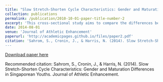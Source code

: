 ```yaml
---
title: "Slow Stretch-Shorten Cycle Characteristics: Gender and Maturation Differences in Singaporean Youths"
collection: publications
permalink: /publication/2010-10-01-paper-title-number-2
excerpt: 'This cross-sectional study aims to compare the differences between the countermovement jump (CMJ) and concentric only squat jump (SJ) (no arm swing) and examine the differences and slow SSC ability of youths at different stages of maturation (pre-pubescent, pubescent and post pubescent). Methods: 101 male and 109 female Singaporean youths were recruited and divided into different maturational status. The youths performed up to six trials of CMJ and SJ each on a force plate to determine the SSC augmentation found in a CMJ. Various variables and ratios were used to compare the differences between the CMJ and SJ. Comparisons were made across both genders and the three different maturations phases. Further analysis was conducted to determine if the dependent variables differed according to the gender and/or maturity status of the youths. Results: Significant differences (p<0.05) were found between males and females across all of the SJ and CMJ variables with the exception of relative mean concentric power (MCP) for the CMJ and eccentric utilisation ratio (EURs) (jump height and peak force). Gender differences were observed for other variables and these differences increased with maturity. Variables in SJ performance across the maturational groups were different as compared to CMJ performance, where no significant maturational differences were observed. Conclusion: It would seem that concentric force/power capabilities are more likely to be influenced by maturation than eccentric force and power. Furthermore it appears that the eccentric capability and thus SSC augmentation is optimal around pubescence and with maturity this ability diminishes to some extent.'
date: 2014-08-01
venue: 'Journal of Athletic Enhancement'
paperurl: 'http://academicpages.github.io/files/paper2.pdf'
citation: 'Sahrom, S., Cronin, J., & Harris, N. (2014). Slow Stretch-Shorten Cycle Characteristics: Gender and Maturation Differences in Singaporean Youths. Journal of Athletic Enhancement.
---
```

[Download paper here](http://scitechnol.com/slow-stretchshorten-cycle-characteristics-gender-and-maturation-differences-in-singaporean-youths-bRBy.pdf)

Recommended citation: Sahrom, S., Cronin, J., & Harris, N. (2014). Slow Stretch-Shorten Cycle Characteristics: Gender and Maturation Differences in Singaporean Youths. Journal of Athletic Enhancement. 
